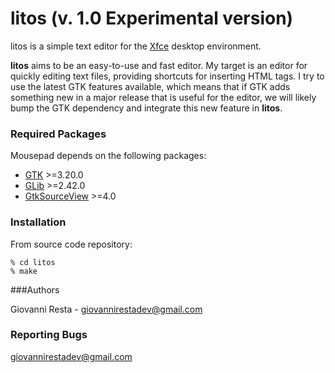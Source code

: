 # litos (v. 1.0 Experimental version)

litos is a simple text editor for the [Xfce](https://www.xfce.org) desktop environment.

**litos** aims to be an easy-to-use and fast editor. My target is an
editor for quickly editing text files, providing shortcuts for inserting HTML tags. I try to use the latest
GTK features available, which means that if GTK adds something new in a major
release that is useful for the editor, we will likely bump the GTK dependency
and integrate this new feature in **litos**.

### Required Packages 

Mousepad depends on the following packages:

* [GTK](https://www.gtk.org) >=3.20.0
* [GLib](https://wiki.gnome.org/Projects/GLib) >=2.42.0
* [GtkSourceView](https://wiki.gnome.org/Projects/GtkSourceView) >=4.0

### Installation

From source code repository: 

    % cd litos
    % make

###Authors

Giovanni Resta - giovannirestadev@gmail.com

### Reporting Bugs

giovannirestadev@gmail.com

